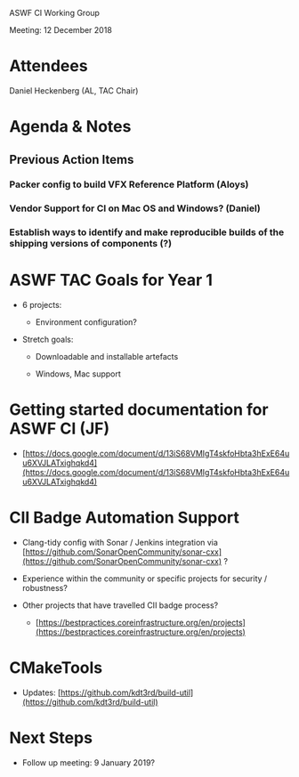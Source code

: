 ASWF CI Working Group

Meeting:   12 December 2018

# Attendees

Daniel Heckenberg (AL, TAC Chair)

# Agenda & Notes

## Previous Action Items

### Packer config to build VFX Reference Platform (Aloys)

### Vendor Support for CI on Mac OS and Windows? (Daniel)

### Establish ways to identify and make reproducible builds of the shipping versions of components (?)

# ASWF TAC Goals for Year 1

* 6 projects:

    * Environment configuration?

* Stretch goals:  

    * Downloadable and installable artefacts

    * Windows, Mac support

# Getting started documentation for ASWF CI (JF)

* [https://docs.google.com/document/d/13iS68VMIgT4skfoHbta3hExE64uu6XVJLATxighqkd4](https://docs.google.com/document/d/13iS68VMIgT4skfoHbta3hExE64uu6XVJLATxighqkd4)

# CII Badge Automation Support

* Clang-tidy config with Sonar / Jenkins integration via [https://github.com/SonarOpenCommunity/sonar-cxx](https://github.com/SonarOpenCommunity/sonar-cxx) ?

* Experience within the community or specific projects for security / robustness?

* Other projects that have travelled CII badge process?

    * [https://bestpractices.coreinfrastructure.org/en/projects](https://bestpractices.coreinfrastructure.org/en/projects)

# CMakeTools

* Updates:   [https://github.com/kdt3rd/build-util](https://github.com/kdt3rd/build-util)

# Next Steps

* Follow up meeting: 9 January 2019?

